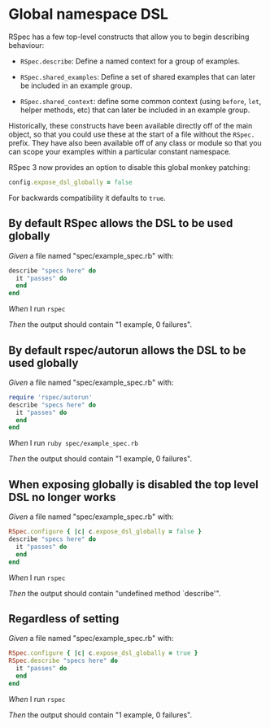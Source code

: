 # Global namespace DSL

RSpec has a few top-level constructs that allow you to begin describing
  behaviour:

  * `RSpec.describe`: Define a named context for a group of examples.

  * `RSpec.shared_examples`: Define a set of shared examples that can later be
    included in an example group.

  * `RSpec.shared_context`: define some common context (using `before`, `let`,
    helper methods, etc) that can later be included in an example group.

  Historically, these constructs have been available directly off of the main
  object, so that you could use these at the start of a file without the
  `RSpec.` prefix. They have also been available off of any class or module so
  that you can scope your examples within a particular constant namespace.

  RSpec 3 now provides an option to disable this global monkey patching:

  ```ruby
  config.expose_dsl_globally = false
  ```

  For backwards compatibility it defaults to `true`.

## By default RSpec allows the DSL to be used globally

_Given_ a file named "spec/example_spec.rb" with:

```ruby
describe "specs here" do
  it "passes" do
  end
end
```

_When_ I run `rspec`

_Then_ the output should contain "1 example, 0 failures".

## By default rspec/autorun allows the DSL to be used globally

_Given_ a file named "spec/example_spec.rb" with:

```ruby
require 'rspec/autorun'
describe "specs here" do
  it "passes" do
  end
end
```

_When_ I run `ruby spec/example_spec.rb`

_Then_ the output should contain "1 example, 0 failures".

## When exposing globally is disabled the top level DSL no longer works

_Given_ a file named "spec/example_spec.rb" with:

```ruby
RSpec.configure { |c| c.expose_dsl_globally = false }
describe "specs here" do
  it "passes" do
  end
end
```

_When_ I run `rspec`

_Then_ the output should contain "undefined method `describe'".

## Regardless of setting

_Given_ a file named "spec/example_spec.rb" with:

```ruby
RSpec.configure { |c| c.expose_dsl_globally = true }
RSpec.describe "specs here" do
  it "passes" do
  end
end
```

_When_ I run `rspec`

_Then_ the output should contain "1 example, 0 failures".
